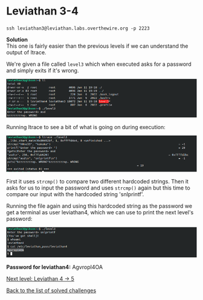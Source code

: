 # Leviathan 3-4
`ssh leviathan3@leviathan.labs.overthewire.org -p 2223`


**Solution**<br>
This one is fairly easier than the previous levels if we can understand the output of ltrace.

We're given a file called `level3` which when executed asks for a password and simply exits if it's wrong.

![shot0](./shots/shot1.png)

Running ltrace to see a bit of what is going on during execution:

![shot1](./shots/shot2.png)

First it uses `strcmp()` to compare two different hardcoded strings. Then it asks for us to input the password and uses `strcmp()` again but this time to compare our input with the hardcoded string 'snlprintf'. 

Running the file again and using this hardcoded string as the password we get a terminal as user leviathan4, which we can use to print the next level's password:

![shot2](./shots/shot3.png)

**Password for leviathan4:** AgvropI4OA

[Next level: Leviathan 4 -> 5](https://github.com/ricardo-uqueio/ctf_writeups/tree/main/overthewire/leviathan/leviathan4_5#readme)

[Back to the list of solved challenges](https://github.com/ricardo-uqueio/ctf_writeups/tree/main/overthewire/leviathan#solved-challenges)

